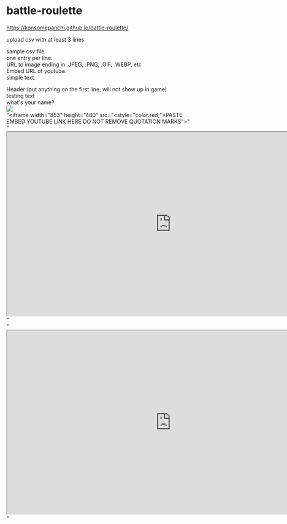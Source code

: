 # battle-roulette

https://konsomepanchi.github.io/battle-roulette/

upload csv with at least 3 lines

sample csv file <br>
one entry per line. <br>
URL to image ending in .JPEG, .PNG, .GIF, .WEBP, etc <br>
Embed URL of youtube.<br>
simple text.<br>

Header (put anything on the first line, will not show up in game)<br>
testing text <br>
what's your name? <br>
<a><img class="qimages" src="PASTE IMAGE URL HERE"> </a> <br>
"<iframe width="853" height="480" src="<style="color:red;">PASTE EMBED YOUTUBE LINK HERE DO NOT REMOVE QUOTATION MARKS"></iframe>" <br>
"<iframe width="853" height="480" src="https://www.youtube.com/embed/mU-xKGmWcOc?autoplay=0&start=5&end=89"></iframe>" <br>
"<iframe width="853" height="480" src="https://www.youtube.com/embed/XZUZTrdbrdE" ></iframe>"
